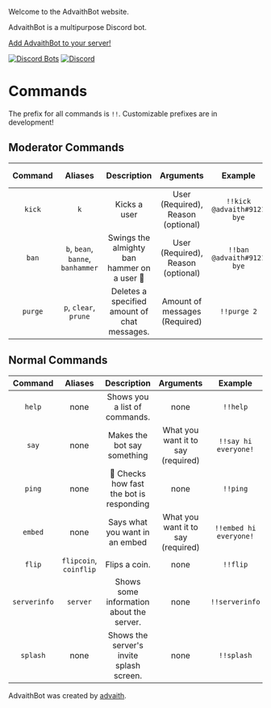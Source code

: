 Welcome to the AdvaithBot website.

AdvaithBot is a multipurpose Discord bot.

[Add AdvaithBot to your server!](/invite)

[![Discord Bots](https://discordbots.org/api/widget/398690824721924107.svg)](https://discordbots.org/bot/398690824721924107) [![Discord](https://discordapp.com/api/guilds/398998849026261003/embed.png?style=banner3)](https://discord.gg/jfSCWE3)

# Commands
The prefix for all commands is `!!`. Customizable prefixes are in development!

## Moderator Commands

Command | Aliases | Description | Arguments | Example | Required Permission
:---:|:---:|:---:|:---:|:---:|:---:
`kick` | `k` | Kicks a user | User (Required), Reason (optional) | `!!kick @advaith#9121 bye` | Kick Members
`ban` | `b`, `bean`, `banne`, `banhammer`| Swings the almighty ban hammer on a user 🔨 | User (Required), Reason (optional) | `!!ban @advaith#9121 bye` | Ban Members
`purge` | `p`, `clear`, `prune` | Deletes a specified amount of chat messages. | Amount of messages (Required) | `!!purge 2` | Manage Messages

## Normal Commands

Command | Aliases | Description | Arguments | Example
:---:|:---:|:---:|:---:|:---:
`help` | none | Shows you a list of commands. | none | `!!help`
`say` | none | Makes the bot say something | What you want it to say (required) | `!!say hi everyone!`
`ping` | none | 🏓 Checks how fast the bot is responding | none | `!!ping`
`embed` | none | Says what you want in an embed | What you want it to say (required) | `!!embed hi everyone!`
`flip` | `flipcoin`, `coinflip` | Flips a coin. | none | `!!flip`
`serverinfo` | `server` | Shows some information about the server. | none | `!!serverinfo`
`splash` | none | Shows the server's invite splash screen. | none | `!!splash`

AdvaithBot was created by [advaith](https://advaith.fun).
